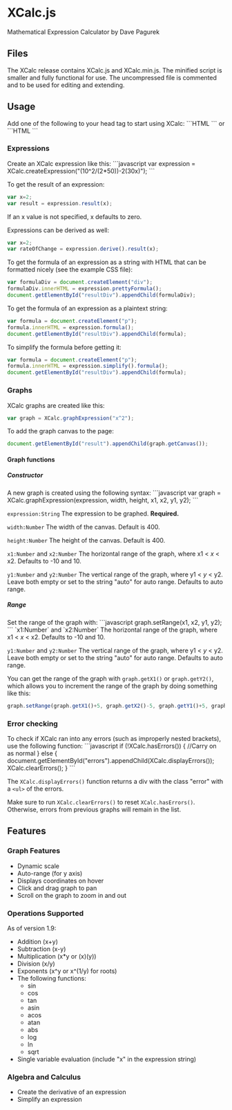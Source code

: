 <h1>XCalc.js</h1>
Mathematical Expression Calculator by Dave Pagurek

<h2>Files</h2>
The XCalc release contains XCalc.js and XCalc.min.js. The minified script is smaller and fully functional for use. The uncompressed file is commented and to be used for editing and extending.

<h2>Usage</h2>
Add one of the following to your head tag to start using XCalc:
```HTML
<script src="XCalc.min.js"></script>
```
or
```HTML
<script src="XCalc.js"></script>
```

<h3>Expressions</h3>
Create an XCalc expression like this:
```javascript
var expression = XCalc.createExpression("(10^2/(2*50))-2(30x)");
```

To get the result of an expression:
```javascript
var x=2;
var result = expression.result(x);
```
If an x value is not specified, x defaults to zero.

Expressions can be derived as well:
```javascript
var x=2;
var rateOfChange = expression.derive().result(x);
```

To get the formula of an expression as a string with HTML that can be formatted nicely (see the example CSS file):
```javascript
var formulaDiv = document.createElement("div");
formulaDiv.innerHTML = expression.prettyFormula();
document.getElementById("resultDiv").appendChild(formulaDiv);
```

To get the formula of an expression as a plaintext string:
```javascript
var formula = document.createElement("p");
formula.innerHTML = expression.formula();
document.getElementById("resultDiv").appendChild(formula);
```

To simplify the formula before getting it:
```javascript
var formula = document.createElement("p");
formula.innerHTML = expression.simplify().formula();
document.getElementById("resultDiv").appendChild(formula);
```

<h3>Graphs</h3>
XCalc graphs are created like this:

```javascript
var graph = XCalc.graphExpression("x^2");
```

To add the graph canvas to the page:
```javascript
document.getElementById("result").appendChild(graph.getCanvas());
```

<h4>Graph functions</h4>
<h5>Constructor</h5>
A new graph is created using the following syntax:
```javascript
var graph = XCalc.graphExpression(expression, width, height, x1, x2, y1, y2);
```

`expression:String` The expression to be graphed. <strong>Required.</strong>

`width:Number` The width of the canvas. Default is 400.

`height:Number` The height of the canvas. Default is 400.

`x1:Number` and `x2:Number` The horizontal range of the graph, where x1 &lt; <em>x</em> &lt; x2. Defaults to -10 and 10.

`y1:Number` and `y2:Number` The vertical range of the graph, where y1 &lt; <em>y</em> &lt; y2. Leave both empty or set to the string "auto" for auto range. Defaults to auto range.

<h5>Range</h5>
Set the range of the graph with:
```javascript
graph.setRange(x1, x2, y1, y2);
```
`x1:Number` and `x2:Number` The horizontal range of the graph, where x1 &lt; <em>x</em> &lt; x2. Defaults to -10 and 10.

`y1:Number` and `y2:Number` The vertical range of the graph, where y1 &lt; <em>y</em> &lt; y2. Leave both empty or set to the string "auto" for auto range. Defaults to auto range.

You can get the range of the graph with `graph.getX1()` or `graph.getY2()`, which allows you to increment the range of the graph by doing something like this:
```javascript
graph.setRange(graph.getX1()+5, graph.getX2()-5, graph.getY1()+5, graph.getY2()-5); //zooms in 5px on every side
```

<h3>Error checking</h3>
To check if XCalc ran into any errors (such as improperly nested brackets), use the following function:
```javascript
if (!XCalc.hasErrors()) {
	//Carry on as normal
} else {
	document.getElementById("errors").appendChild(XCalc.displayErrors());
	XCalc.clearErrors();
}
```

The `XCalc.displayErrors()` function returns a div with the class "error" with a `<ul>` of the errors.

Make sure to run `XCalc.clearErrors()` to reset `XCalc.hasErrors()`. Otherwise, errors from previous graphs will remain in the list.

<h2>Features</h2>
<h3>Graph Features</h3>
<ul>
	<li>Dynamic scale</li>
	<li>Auto-range (for y axis)</li>
	<li>Displays coordinates on hover</li>
	<li>Click and drag graph to pan</li>
	<li>Scroll on the graph to zoom in and out</li>
</ul>
<h3>Operations Supported</h3>
As of version 1.9:
<ul>
	<li>Addition (x+y)</li>
	<li>Subtraction (x-y)</li>
	<li>Multiplication (x*y or (x)(y))</li>
	<li>Division (x/y)</li>
	<li>Exponents (x^y or x^(1/y) for roots)</li>
	<li>The following functions:
		<ul>
			<li>sin</li>
			<li>cos</li>
			<li>tan</li>
			<li>asin</li>
			<li>acos</li>
			<li>atan</li>
			<li>abs</li>
			<li>log</li>
			<li>ln</li>
			<li>sqrt</li>
		</ul>
	</li>
	<li>Single variable evaluation (include "x" in the expression string)</li>
</ul>
<h3>Algebra and Calculus</h3>
<ul>
	<li>Create the derivative of an expression</li>
	<li>Simplify an expression</li>
</ul>